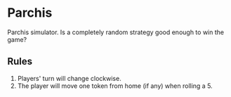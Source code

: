 # Parchis
Parchis simulator. Is a completely random strategy good enough to win the game?

## Rules
1. Players' turn will change clockwise.
2. The player will move one token from home (if any) when rolling a 5.
